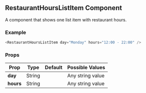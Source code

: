 ## RestaurantHoursListItem Component
A component that shows one list item with restaurant hours.

### Example

```js
<RestaurantHoursListItem day="Monday" hours="12:00 - 22:00" />
```

### Props

| Prop          | Type     | Default     | Possible Values
| ------------- | -------- | ----------- | ---------------------------------------------
| **day**    | String   |             | Any string value
| **hours**    | String   |             | Any string value
